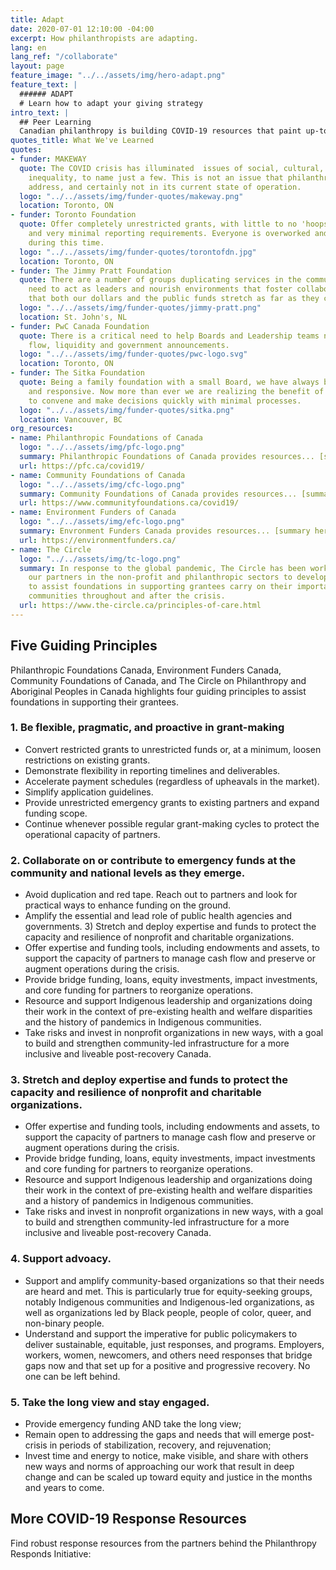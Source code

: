 ```yaml
---
title: Adapt
date: 2020-07-01 12:10:00 -04:00
excerpt: How philanthropists are adapting.
lang: en
lang_ref: "/collaborate"
layout: page
feature_image: "../../assets/img/hero-adapt.png"
feature_text: |
  ###### ADAPT
  # Learn how to adapt your giving strategy
intro_text: |
  ## Peer Learning
  Canadian philanthropy is building COVID-19 resources that paint up-to-date portraits of our sector’s landscape - why not learn from each other? With this in mind, Philanthropy Responds is your peer learning hub. Find innovative and inspirational stories, resources, and lessons learned.
quotes_title: What We've Learned
quotes:
- funder: MAKEWAY
  quote: The COVID crisis has illuminated  issues of social, cultural, and income
    inequality, to name just a few. This is not an issue that philanthropy alone can
    address, and certainly not in its current state of operation.
  logo: "../../assets/img/funder-quotes/makeway.png"
  location: Toronto, ON
- funder: Toronto Foundation
  quote: Offer completely unrestricted grants, with little to no 'hoops to jump through',
    and very minimal reporting requirements. Everyone is overworked and overtaxed
    during this time.
  logo: "../../assets/img/funder-quotes/torontofdn.jpg"
  location: Toronto, ON
- funder: The Jimmy Pratt Foundation
  quote: There are a number of groups duplicating services in the communities. Foundations
    need to act as leaders and nourish environments that foster collaboration to ensure
    that both our dollars and the public funds stretch as far as they can.
  logo: "../../assets/img/funder-quotes/jimmy-pratt.png"
  location: St. John's, NL
- funder: PwC Canada Foundation
  quote: There is a critical need to help Boards and Leadership teams navigate cash
    flow, liquidity and government announcements.
  logo: "../../assets/img/funder-quotes/pwc-logo.svg"
  location: Toronto, ON
- funder: The Sitka Foundation
  quote: Being a family foundation with a small Board, we have always been nimble
    and responsive. Now more than ever we are realizing the benefit of people able
    to convene and make decisions quickly with minimal processes.
  logo: "../../assets/img/funder-quotes/sitka.png"
  location: Vancouver, BC
org_resources:
- name: Philanthropic Foundations of Canada
  logo: "../../assets/img/pfc-logo.png"
  summary: Philanthropic Foundations of Canada provides resources... [summary here]
  url: https://pfc.ca/covid19/
- name: Community Foundations of Canada
  logo: "../../assets/img/cfc-logo.png"
  summary: Community Foundations of Canada provides resources... [summary here]
  url: https://www.communityfoundations.ca/covid19/
- name: Environment Funders of Canada
  logo: "../../assets/img/efc-logo.png"
  summary: Envronment Funders Canada provides resources... [summary here]
  url: https://environmentfunders.ca/
- name: The Circle
  logo: "../../assets/img/tc-logo.png"
  summary: In response to the global pandemic, The Circle has been working alongside
    our partners in the non-profit and philanthropic sectors to develop guiding principles
    to assist foundations in supporting grantees carry on their important work in
    communities throughout and after the crisis.
  url: https://www.the-circle.ca/principles-of-care.html
---
```


## Five Guiding Principles

Philanthropic Foundations Canada, Environment Funders Canada, Community Foundations of Canada, and The Circle on Philanthropy and Aboriginal Peoples in Canada highlights four guiding principles to assist foundations in supporting their grantees.

### 1. Be flexible, pragmatic, and proactive in grant-making

- Convert restricted grants to unrestricted funds or, at a minimum, loosen restrictions on existing grants.
- Demonstrate flexibility in reporting timelines and deliverables.
- Accelerate payment schedules (regardless of upheavals in the market).
- Simplify application guidelines.
- Provide unrestricted emergency grants to existing partners and expand funding scope.
- Continue whenever possible regular grant-making cycles to protect the operational capacity of partners.

### 2. Collaborate on or contribute to emergency funds at the community and national levels as they emerge.

- Avoid duplication and red tape. Reach out to partners and look for practical ways to enhance funding on the ground.
- Amplify the essential and lead role of public health agencies and governments. 3) Stretch and deploy expertise and funds to protect the capacity and resilience of nonprofit and charitable organizations.
- Offer expertise and funding tools, including endowments and assets, to support the capacity of partners to manage cash flow and preserve or augment operations during the crisis.
- Provide bridge funding, loans, equity investments, impact investments, and core funding for partners to reorganize operations.
- Resource and support Indigenous leadership and organizations doing their work in the context of pre-existing health and welfare disparities and the history of pandemics in Indigenous communities.
- Take risks and invest in nonprofit organizations in new ways, with a goal to build and strengthen community-led infrastructure for a more inclusive and liveable post-recovery Canada.

### 3. Stretch and deploy expertise and funds to protect the capacity and resilience of nonprofit and charitable organizations.

- Offer expertise and funding tools, including endowments and assets, to support the capacity of
partners to manage cash flow and preserve or augment operations during the crisis.
- Provide bridge funding, loans, equity investments, impact investments and core funding for
partners to reorganize operations.
- Resource and support Indigenous leadership and organizations doing their work in the context of
pre-existing health and welfare disparities and a history of pandemics in Indigenous communities.
- Take risks and invest in nonprofit organizations in new ways, with a goal to build and strengthen
community-led infrastructure for a more inclusive and liveable post-recovery Canada.

### 4. Support advoacy.
- Support and amplify community-based organizations so that their needs are heard and met. This is particularly true for equity-seeking groups, notably Indigenous communities and Indigenous-led organizations, as well as organizations led by Black people, people of color, queer, and non-binary people.
- Understand and support the imperative for public policymakers to deliver sustainable, equitable, just responses, and programs. Employers, workers, women, newcomers, and others need responses that bridge gaps now and that set up for a positive and progressive recovery. No one can be left behind.

### 5. Take the long view and stay engaged.
- Provide emergency funding AND take the long view;
- Remain open to addressing the gaps and needs that will emerge post-crisis in periods of stabilization, recovery, and rejuvenation;
- Invest time and energy to notice, make visible, and share with others new ways and norms of approaching our work that result in deep change and can be scaled up toward equity and justice in the months and years to come.

## More COVID-19 Response Resources

Find robust response resources from the partners behind the Philanthropy Responds Initiative: